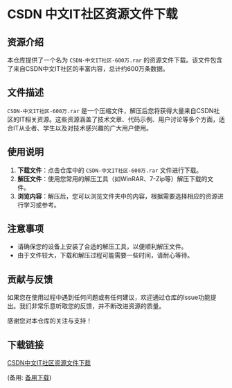 # CSDN 中文IT社区资源文件下载

## 资源介绍

本仓库提供了一个名为 `CSDN-中文IT社区-600万.rar` 的资源文件下载。该文件包含了来自CSDN中文IT社区的丰富内容，总计约600万条数据。

## 文件描述

`CSDN-中文IT社区-600万.rar` 是一个压缩文件，解压后您将获得大量来自CSDN社区的IT相关资源。这些资源涵盖了技术文章、代码示例、用户讨论等多个方面，适合IT从业者、学生以及对技术感兴趣的广大用户使用。

## 使用说明

1. **下载文件**：点击仓库中的 `CSDN-中文IT社区-600万.rar` 文件进行下载。
2. **解压文件**：使用您常用的解压工具（如WinRAR、7-Zip等）解压下载的文件。
3. **浏览内容**：解压后，您可以浏览文件夹中的内容，根据需要选择相应的资源进行学习或参考。

## 注意事项

- 请确保您的设备上安装了合适的解压工具，以便顺利解压文件。
- 由于文件较大，下载和解压过程可能需要一些时间，请耐心等待。

## 贡献与反馈

如果您在使用过程中遇到任何问题或有任何建议，欢迎通过仓库的Issue功能提出。我们非常乐意听取您的反馈，并不断改进资源的质量。

感谢您对本仓库的关注与支持！

## 下载链接
[CSDN中文IT社区资源文件下载](https://pan.quark.cn/s/737c7fd4f555) 

(备用: [备用下载](https://pan.baidu.com/s/19Z22wrbDCNUWO83l88aY_Q?pwd=1234))
